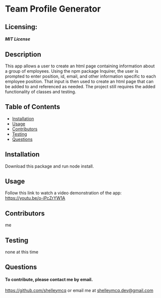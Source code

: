 # Team Profile Generator
## Licensing:
#### _MIT License_
## Description
This app allows a user to create an html page containing information about a group of employees. Using the npm package Inquirer, the user is prompted to enter position, id, email, and other information specific to each employee position. That input is then used to create an html page that can be added to and referenced as needed. The project still requires the added functionality of classes and testing.
## Table of Contents
* [Installation](#Installation)
* [Usage](#Usage)
* [Contributors](#Contributors)
* [Testing](#Testing)
* [Questions](#Questions)
## Installation
Download this package and run node install.
## Usage
Follow this link to watch a video demonstration of the app: https://youtu.be/o-iPcZrYW1A
## Contributors
me
## Testing
none at this time
## Questions 
#### To contribute, please contact me by email.

https://github.com/shelleymcq or email me at shelleymcq.dev@gmail.com
